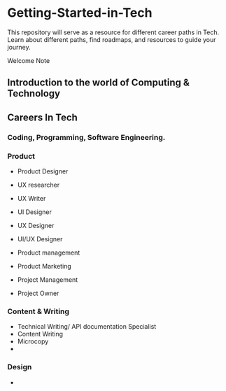 # Getting-Started-in-Tech
This repository will serve as a resource for different career paths in Tech. Learn about different paths, find roadmaps, and resources  to guide your journey. 

<!---
Add an image that shows a sketch of different branches of tech.
--->

Welcome Note

## Introduction to the world of Computing & Technology 
<!---
- What is a computer?
- How computers work
- How the internet works
--->

## Careers In Tech

<!---
 STRUCTURE FOR THESE:
- Title
- Roadmap
- Beginner
- Intermediate
- Advanced
- Community
- 
--->

### Coding, Programming, Software Engineering.

### Product 

- Product Designer
- UX researcher
- UX Writer
- UI Designer
- UX Designer
- UI/UX Designer

- Product management
- Product Marketing
- Project Management
- Project Owner

### Content & Writing

- Technical Writing/ API documentation Specialist
- Content Writing
- Microcopy
- 

### Design

- 
